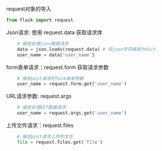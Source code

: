 request对象的导入
```python
from flask import request
```

Json请求: 使用 request.data 获取请求体
```python
    # 接收处理json数据请求    
    data = json.loads(request.data) # 将json字符串转为dict   
    user_name = data['user_name']
```

form表单请求：request.form 获取请求参数
```python
    # 接收post请求的form表单参数    
    user_name = request.form.get('user_name')
```

URL请求参数: request.args
```python
    # 接收处理GET数据请求    
    user_name = request.args.get('user_name')
```

上传文件请求：request.files
```python
    # 接收post请求上传的文件    
    file = request.files.get('file')
```
